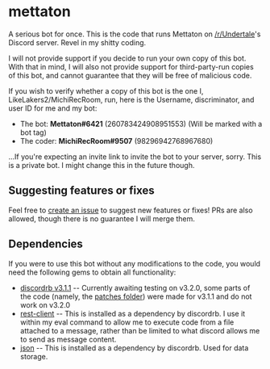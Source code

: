 # mettaton
A serious bot for once. This is the code that runs Mettaton on [/r/Undertale](https://discord.gg/undertale)'s Discord server. Revel in my shitty coding.

I will not provide support if you decide to run your own copy of this bot. With that in mind, I will also not provide support for third-party-run copies of this bot, and cannot guarantee that they will be free of malicious code.

If you wish to verify whether a copy of this bot is the one I, LikeLakers2/MichiRecRoom, run, here is the Username, discriminator, and user ID for me and my bot:
* The bot: **Mettaton#6421** (260783424908951553) (Will be marked with a bot tag)
* The coder: **MichiRecRoom#9507** (98296942768967680)

...If you're expecting an invite link to invite the bot to your server, sorry. This is a private bot. I might change this in the future though.

## Suggesting features or fixes
Feel free to [create an issue](https://github.com/LikeLakers2/mettaton/issues/new) to suggest new features or fixes! PRs are also allowed, though there is no guarantee I will merge them.

## Dependencies
If you were to use this bot without any modifications to the code, you would need the following gems to obtain all functionality:
* [discordrb v3.1.1](https://rubygems.org/gems/discordrb/versions/3.1.1) -- Currently awaiting testing on v3.2.0, some parts of the code (namely, the [patches folder](/patching)) were made for v3.1.1 and do not work on v3.2.0
* [rest-client](https://rubygems.org/gems/rest-client) -- This is installed as a dependency by discordrb. I use it within my eval command to allow me to execute code from a file attached to a message, rather than be limited to what discord allows me to send as message content.
* [json](https://rubygems.org/gems/json) -- This is installed as a dependency by discordrb. Used for data storage.
